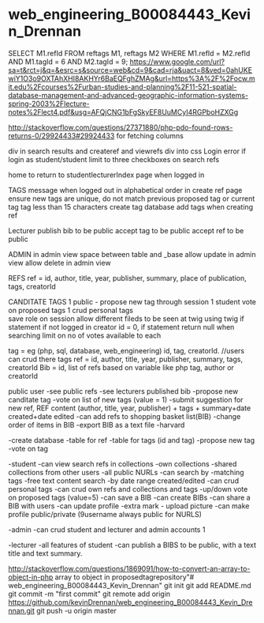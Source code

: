 # web_engineering_B00084443_Kevin_Drennan


SELECT M1.refId
FROM reftags M1, reftags M2
WHERE M1.refId = M2.refId
AND M1.tagId = 6 
AND M2.tagId = 9;
https://www.google.com/url?sa=t&rct=j&q=&esrc=s&source=web&cd=9&cad=rja&uact=8&ved=0ahUKEwiY1O3o9OXTAhXHI8AKHYr6BaEQFghZMAg&url=https%3A%2F%2Focw.mit.edu%2Fcourses%2Furban-studies-and-planning%2F11-521-spatial-database-management-and-advanced-geographic-information-systems-spring-2003%2Flecture-notes%2Flect4.pdf&usg=AFQjCNG1bFgSkyEF8UuMCyI4RGPboHZXGg

http://stackoverflow.com/questions/27371880/php-pdo-found-rows-returns-0/29924433#29924433
for fetching columns

div in search results and createref and viewrefs div into css
Login
error if login as student/student
limit to three checkboxes on search refs

home to return to studentlecturerIndex page when logged in

TAGS
message when logged out
in alphabetical order in create ref page
ensure new tags are unique, do not match previous proposed tag or current tag
tag less than 15 characters
create tag database
add tags when creating ref

Lecturer
publish bib to be public
accept tag to be public 
accept ref to be public

ADMIN
in admin view space between table and _base
allow update in admin view
allow delete in admin view

REFS
ref = id, author, title, year, publisher, summary, place of publication, tags, creatorId

CANDITATE TAGS                                                                  1
public - propose new tag through session                                        1
student vote on proposed tags                                                   1
crud personal tags                           
save role on session allow different fileds to be seen at twig using twig if statement
if not logged in creator id = 0, if statement return null when searching
limit on no of votes available to each

tag = eg (php, sql, database, web_engineering) id, tag, creatorId. //users can crud there tags
ref = id, author, title, year, publisher, summary, tags, creatorId
Bib = id, list of refs based on variable like php tag, author or creatorId


public user
    -see public refs
    -see lecturers published bib
    -propose new canditate tag
    -vote on list of new tags (value = 1)
    -submit suggestion for new ref, REF content (author, title, year, publisher) + tags + summary+date created+date edited
    -can add refs to shopping basket list(BIB)
        -change order of items in BIB
    -export BIB as a text file
        -harvard
        
-create database
    -table for ref
    -table for tags (id and tag)
    -propose new tag
    -vote on tag
        
-student
    -can view search refs in collections
        -own collections
        -shared collections from other users
        -all public NURLs
    -can search by 
        -matching tags
        -free text content search
        -by date range created/edited
    -can crud personal tags
    -can crud own refs and collections and tags
    -up/down vote on proposed tags (value=5)
    -can save a BIB
        -can create BIBs
        -can share a BIB with users
    -can update profile
        -extra mark - upload picture
        -can make profile public/private (9username always public for NURLS)
        
-admin
    -can crud student and lecturer and admin accounts                                       1
    
-lecturer
    -all features of student 
    -can publish a BIBS to be public, with a text title and text summary.               

http://stackoverflow.com/questions/1869091/how-to-convert-an-array-to-object-in-php
array to object in proposedtagrepository"# web_engineering_B00084443_Kevin_Drennan"  git init git add README.md git commit -m "first commit" git remote add origin https://github.com/kevinDrennan/web_engineering_B00084443_Kevin_Drennan.git git push -u origin master
